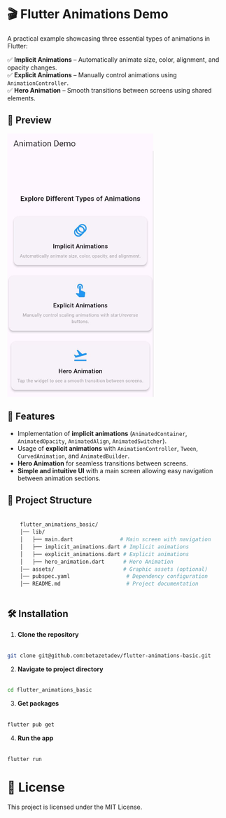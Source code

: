 # 🎬 Flutter Animations Demo
A practical example showcasing three essential types of animations in Flutter:

✅ **Implicit Animations** – Automatically animate size, color, alignment, and opacity changes.  
✅ **Explicit Animations** – Manually control animations using `AnimationController`.  
✅ **Hero Animation** – Smooth transitions between screens using shared elements.

## 📸 Preview
![Flutter Animations](Screenshot.png)

## 🚀 Features
- Implementation of **implicit animations** (`AnimatedContainer`, `AnimatedOpacity`, `AnimatedAlign`, `AnimatedSwitcher`).
- Usage of **explicit animations** with `AnimationController`, `Tween`, `CurvedAnimation`, and `AnimatedBuilder`.
- **Hero Animation** for seamless transitions between screens.
- **Simple and intuitive UI** with a main screen allowing easy navigation between animation sections.

## 📂 Project Structure
```bash
  
    flutter_animations_basic/
    │── lib/
    │   ├── main.dart               # Main screen with navigation
    │   ├── implicit_animations.dart # Implicit animations
    │   ├── explicit_animations.dart # Explicit animations
    │   ├── hero_animation.dart      # Hero Animation
    │── assets/                      # Graphic assets (optional)
    │── pubspec.yaml                  # Dependency configuration
    │── README.md                     # Project documentation
    
```

## 🛠️ Installation

1. **Clone the repository**

```bash

git clone git@github.com:betazetadev/flutter-animations-basic.git

```

2. **Navigate to project directory**

```bash

cd flutter_animations_basic

```

3. **Get packages**

```bash

flutter pub get

```

4. **Run the app**

```bash

flutter run

```

# 📄 License

This project is licensed under the MIT License.

